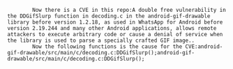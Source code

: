 
            Now there is a CVE in this repo:A double free vulnerability in the DDGifSlurp function in decoding.c in the android-gif-drawable library before version 1.2.18, as used in WhatsApp for Android before version 2.19.244 and many other Android applications, allows remote attackers to execute arbitrary code or cause a denial of service when the library is used to parse a specially crafted GIF image..
            Now the following functions is the cause for the CVE:android-gif-drawable/src/main/c/decoding.c:DDGifSlurp();android-gif-drawable/src/main/c/decoding.c:DDGifSlurp();
            